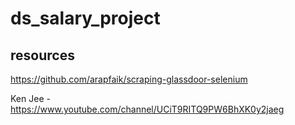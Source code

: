 # ds_salary_project
 
## resources 
https://github.com/arapfaik/scraping-glassdoor-selenium

Ken Jee - https://www.youtube.com/channel/UCiT9RITQ9PW6BhXK0y2jaeg
